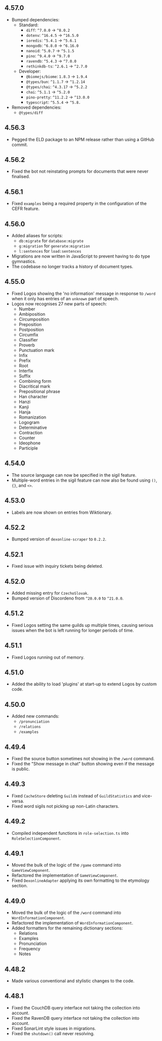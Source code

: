 ## 4.57.0

- Bumped dependencies:
  - Standard:
    - `diff`: `^7.0.0` -> `^8.0.2`
    - `dotenv`: `^16.4.5` -> `^16.5.0`
    - `ioredis`: `^5.4.1` -> `^5.6.1`
    - `mongodb`: `^6.8.0` -> `^6.16.0`
    - `nanoid`: `^5.0.7` -> `^5.1.5`
    - `pino`: `^9.4.0` -> `^9.7.0`
    - `ravendb`: `^5.4.3` -> `^7.0.0`
    - `rethinkdb-ts`: `^2.6.1` -> `^2.7.0`
  - Developer:
    - `@biomejs/biome`: `1.8.3` -> `1.9.4`
    - `@types/bun`: `^1.1.7` -> `^1.2.14`
    - `@types/chai`: `^4.3.17` -> `^5.2.2`
    - `chai`: `^5.1.1` -> `^5.2.0`
    - `pino-pretty`: `^11.2.2` -> `^13.0.0`
    - `typescript`: `^5.5.4` -> `^5.8.`
- Removed dependencies:
  - `@types/diff`

## 4.56.3

- Pegged the ELD package to an NPM release rather than using a GitHub commit.

## 4.56.2

- Fixed the bot not reinstating prompts for documents that were never finalised.

## 4.56.1

- Fixed `examples` being a required property in the configuration of the CEFR feature.

## 4.56.0

- Added aliases for scripts:
  - `db:migrate` for `database:migrate`
  - `g:migration` for `generate:migration`
  - `l:sentences` for `load:sentences`
- Migrations are now written in JavaScript to prevent having to do type gymnastics.
- The codebase no longer tracks a history of document types.

## 4.55.0

- Fixed Logos showing the 'no information' message in response to `/word` when it only has
  entries of an `unknown` part of speech.
- Logos now recognises 27 new parts of speech:
	- Number
	- Ambiposition
	- Circumposition
	- Preposition
	- Postposition
	- Circumfix
	- Classifier
	- Proverb
	- Punctuation mark
	- Infix
	- Prefix
	- Root
	- Interfix
	- Suffix
	- Combining form
	- Diacritical mark
	- Prepositional phrase
	- Han character
	- Hanzi
	- Kanji
	- Hanja
	- Romanization
	- Logogram
	- Determinative
	- Contraction
	- Counter
	- Ideophone
	- Participle

## 4.54.0

- The source language can now be specified in the sigil feature.
- Multiple-word entries in the sigil feature can now also be found using `()`, `{}`, and `<>`.

## 4.53.0

- Labels are now shown on entries from Wiktionary.

## 4.52.2

- Bumped version of `dexonline-scraper` to `0.2.2`.

## 4.52.1

- Fixed issue with inquiry tickets being deleted.

## 4.52.0

- Added missing entry for `CzechoSlovak`.
- Bumped version of Discordeno from `^20.0.0` to `^21.0.0`.

## 4.51.2

- Fixed Logos setting the same guilds up multiple times, causing serious issues when
  the bot is left running for longer periods of time.

## 4.51.1

- Fixed Logos running out of memory.

## 4.51.0

- Added the ability to load 'plugins' at start-up to extend Logos by custom code.

## 4.50.0

- Added new commands:
  - `/pronunciation`
  - `/relations`
  - `/examples`

## 4.49.4

- Fixed the source button sometimes not showing in the `/word` command.
- Fixed the "Show message in chat" button showing even if the message is public.

## 4.49.3

- Fixed `CacheStore` deleting `Guild`s instead of `GuildStatistics` and vice-versa.
- Fixed word sigils not picking up non-Latin characters.

## 4.49.2

- Compiled independent functions in `role-selection.ts` into `RoleSelectionComponent`.

## 4.49.1

- Moved the bulk of the logic of the `/game` command into `GameViewComponent`.
- Refactored the implementation of `GameViewComponent`.
- Fixed `DexonlineAdapter` applying its own formatting to the etymology section.

## 4.49.0

- Moved the bulk of the logic of the `/word` command into `WordInformationComponent`.
- Refactored the implementation of `WordInformationComponent`.
- Added formatters for the remaining dictionary sections:
  - Relations
  - Examples
  - Pronunciation
  - Frequency
  - Notes

## 4.48.2

- Made various conventional and stylistic changes to the code.

## 4.48.1

- Fixed the CouchDB query interface not taking the collection into account.
- Fixed the RavenDB query interface not taking the collection into account.
- Fixed SonarLint style issues in migrations.
- Fixed the `shutdown()` call never resolving.